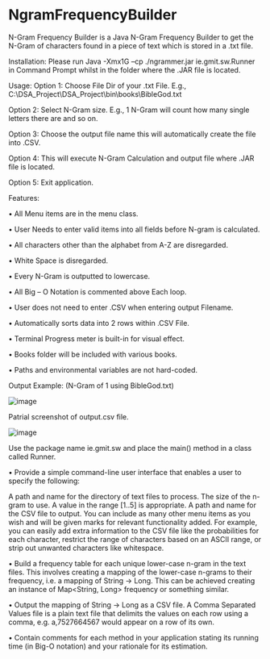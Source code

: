 # NgramFrequencyBuilder
N-Gram Frequency Builder is a Java N-Gram Frequency Builder to get the N-Gram of characters found in a piece of text which is stored in a .txt file.

Installation: Please run Java -Xmx1G –cp ./ngrammer.jar ie.gmit.sw.Runner in Command Prompt whilst in the folder where the .JAR file is located.

Usage: Option 1: Choose File Dir of your .txt File.
E.g., C:\DSA_Project\DSA_Project\bin\books\BibleGod.txt

Option 2: Select N-Gram size. E.g., 1 N-Gram will count how many single letters there are and so on.

Option 3: Choose the output file name this will automatically create the file into .CSV.

Option 4: This will execute N-Gram Calculation and output file where .JAR file is located.

Option 5: Exit application.

Features:

• All Menu items are in the menu class.

• User Needs to enter valid items into all fields before N-gram is calculated.

• All characters other than the alphabet from A-Z are disregarded.

• White Space is disregarded.

• Every N-Gram is outputted to lowercase.

• All Big – O Notation is commented above Each loop.

• User does not need to enter .CSV when entering output Filename.

• Automatically sorts data into 2 rows within .CSV File.

• Terminal Progress meter is built-in for visual effect.

• Books folder will be included with various books.

• Paths and environmental variables are not hard-coded.

Output Example: (N-Gram of 1 using BibleGod.txt)

![image](https://github.com/AmyWaldron01/NgramFrequencyBuilder/assets/80962954/c4391a70-8307-42ea-bc4a-4a6b6dd49514)

Patrial screenshot of output.csv file.

![image](https://github.com/AmyWaldron01/NgramFrequencyBuilder/assets/80962954/b9c650df-7277-4d69-8009-7a124907ca7f)


Use the package name ie.gmit.sw and place the main() method in a class called Runner.

• Provide a simple command-line user interface that enables a user to specify the following:

A path and name for the directory of text files to process.
The size of the n-gram to use. A value in the range [1..5] is appropriate.
A path and name for the CSV file to output.
You can include as many other menu items as you wish and will be given marks for relevant functionality added. For example, you can easily add extra information to the CSV file like the probabilities for each character, restrict the range of characters based on an ASCII range, or strip out unwanted characters like whitespace.

• Build a frequency table for each unique lower-case n-gram in the text files. This involves creating a mapping of the lower-case n-grams to their frequency, i.e. a mapping of String → Long. This can be achieved creating an instance of Map<String, Long> frequency or something similar.

• Output the mapping of String → Long as a CSV file. A Comma Separated Values file is a plain text file that delimits the values on each row using a comma, e.g. a,7527664567 would appear on a row of its own.

• Contain comments for each method in your application stating its running time (in Big-O notation) and your rationale for its estimation.
